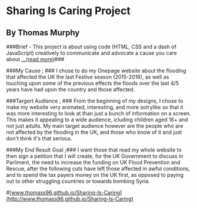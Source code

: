 # Sharing Is Caring Project #
## By Thomas Murphy ##

###Brief  -  This project is about using code (HTML, CSS and a dash of JavaScript) creatively to communicate and advocate a cause you care about [...(read more)](https://github.com/RavensbourneWebMedia/Web-development-workshop/tree/2016/projects/sharing-is-caring)###

###My Cause ; ###
I chose to do my Onepage website about the flooding that affected the UK the last Festive season (2015-2016), as well as touching upon some of the previous effects the floods over the last 4/5 years have had upon the country and those affected.

###Targert Audience ; ###
From the beginning of my designs, I chose to make my website very animated, interesting, and more sotrylike so that it was more interesting to look at than just a bunch of information on a screen. This makes it appealing to a wide audience, icluding children aged 16+ and not just adults. My main target audience however are the people who are not affected by the flooding in the UK, and those who know of it and just don't think it's that serious.

###My End Result Goal ;###
I want those that read my whole website to then sign a petition that I will create, for the UK Government to discuss in Parliment, the need to increase the funding on UK Flood Prevention and Rescue, after the following cuts have left those affected in awful conditions, and to spend the tax payers money on the UK first, as opposed to paying out to other struggling countries or towards bombing Syria.

#[www.thomass96.github.io/Sharing-Is-Caring](http://www.thomass96.github.io/Sharing-Is-Caring)